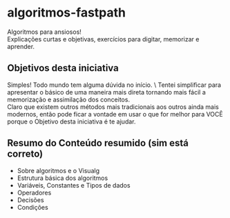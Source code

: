 # algoritmos-fastpath
Algoritmos para ansiosos! \
Explicações curtas e objetivas, exercícios para digitar, memorizar e aprender.

## Objetivos desta iniciativa
Simples! Todo mundo tem alguma dúvida no início. \ 
Tentei simplificar para apresentar o básico de uma maneira mais direta tornando mais fácil a memorização e assimilação dos conceitos. \
Claro que existem outros métodos mais tradicionais aos outros ainda mais modernos, então pode ficar a vontade em usar o que for melhor para VOCÊ porque o Objetivo desta iniciativa é te ajudar.

## Resumo do Conteúdo resumido (sim está correto)
* Sobre algoritmos e o Visualg
* Estrutura básica dos algoritmos
* Variáveis, Constantes e Tipos de dados
* Operadores
* Decisões
* Condições

